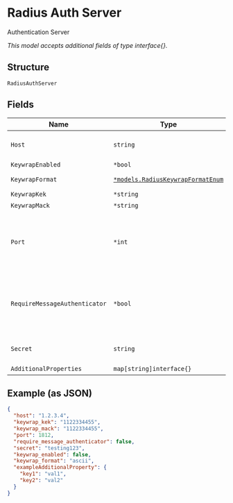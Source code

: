 
# Radius Auth Server

Authentication Server

*This model accepts additional fields of type interface{}.*

## Structure

`RadiusAuthServer`

## Fields

| Name | Type | Tags | Description |
|  --- | --- | --- | --- |
| `Host` | `string` | Required | IP/ hostname of RADIUS server |
| `KeywrapEnabled` | `*bool` | Optional | - |
| `KeywrapFormat` | [`*models.RadiusKeywrapFormatEnum`](../../doc/models/radius-keywrap-format-enum.md) | Optional | enum: `ascii`, `hex` |
| `KeywrapKek` | `*string` | Optional | - |
| `KeywrapMack` | `*string` | Optional | - |
| `Port` | `*int` | Optional | Auth port of RADIUS server<br>**Default**: `1812`<br>**Constraints**: `>= 1`, `<= 65535` |
| `RequireMessageAuthenticator` | `*bool` | Optional | Whether to require Message-Authenticator in requests<br>**Default**: `false` |
| `Secret` | `string` | Required | Secretof RADIUS server |
| `AdditionalProperties` | `map[string]interface{}` | Optional | - |

## Example (as JSON)

```json
{
  "host": "1.2.3.4",
  "keywrap_kek": "1122334455",
  "keywrap_mack": "1122334455",
  "port": 1812,
  "require_message_authenticator": false,
  "secret": "testing123",
  "keywrap_enabled": false,
  "keywrap_format": "ascii",
  "exampleAdditionalProperty": {
    "key1": "val1",
    "key2": "val2"
  }
}
```

